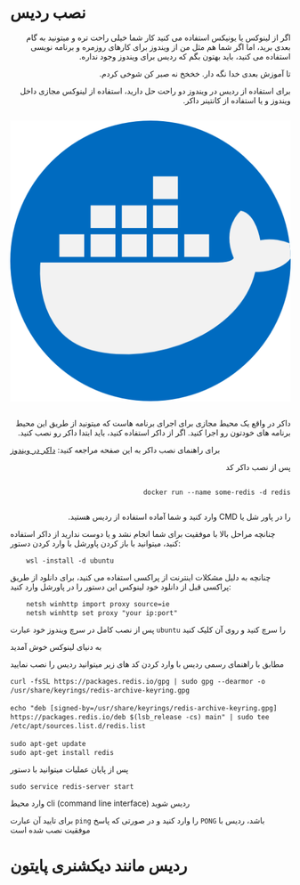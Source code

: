 # نصب ردیس

<p style="text-align: right; direction: rtl">
اگر از لینوکس یا یونیکس استفاده می کنید کار شما خیلی راحت تره و میتونید به گام بعدی برید، اما اگر شما هم مثل من از ویندوز برای کارهای روزمره و برنامه نویسی استفاده می کنید، باید بهتون بگم که ردیس برای ویندوز وجود نداره.
</p>
<p style="text-align: right; direction: rtl">
تا آموزش بعدی خدا نگه دار. خخخخ
نه صبر کن شوخی کردم.
</p>
<p style="text-align: right; direction: rtl">
برای استفاده از ردیس در ویندوز دو راحت حل دارید، استفاده از لینوکس مجازی داخل ویندوز و یا استفاده از کانتینر داکر.
</p>

<div style="display: flex; justify-content: center">


![docker](/assets/docker.png)

</div>

<p style="text-align: right; direction: rtl">
داکر در واقع یک محیط مجازی برای اجرای برنامه هاست که میتونید از طریق این محیط برنامه های خودتون رو اجرا کنید. اگر از داکر استفاده کنید، باید ابتدا داکر رو نصب کنید.
</p>

<p style="text-align: right; direction: rtl">

برای راهنمای نصب داکر به این صفحه مراجعه کنید: [داکر در ویندوز](https://docs.docker.com/docker-for-windows/install/)

</p>
<p style="text-align: right; direction: rtl">
پس از نصب داکر کد
</p>

<div style="direction: rtl; display: flex;justify-content: flex-start">

```shell
docker run --name some-redis -d redis
```

</div>
<p style="text-align: right; direction: rtl">
را در پاور شل یا CMD وارد کنید و شما آماده استفاده از ردیس هستید.
</p>

چنانچه مراحل بالا با موفقیت برای شما انجام نشد و یا دوست ندارید از داکر استفاده کنید، میتوانید با باز کردن پاورشل
با وارد کردن دستور:

```shell
    wsl -install -d ubuntu
```

چنانچه به دلیل مشکلات اینترنت از پراکسی استفاده می کنید، برای دانلود از طریق پراکسی قبل از دانلود خود لینوکس این دستور را در پاورشل وارد کنید:

```shell
    netsh winhttp import proxy source=ie
    netsh winhttp set proxy "your ip:port"
```

پس از نصب کامل در سرچ ویندوز خود عبارت `ubuntu` را سرچ کنید و روی آن کلیک کنید

به دنیای لینوکس خوش آمدید

مطابق با راهنمای رسمی ردیس با وارد کردن کد های زیر میتوانید ردیس را نصب نمایید

```shell
curl -fsSL https://packages.redis.io/gpg | sudo gpg --dearmor -o /usr/share/keyrings/redis-archive-keyring.gpg

echo "deb [signed-by=/usr/share/keyrings/redis-archive-keyring.gpg] https://packages.redis.io/deb $(lsb_release -cs) main" | sudo tee /etc/apt/sources.list.d/redis.list

sudo apt-get update
sudo apt-get install redis
```

پس از پایان عملیات میتوانید با دستور

```shell
sudo service redis-server start
```

وارد محیط cli (command line interface) ردیس شوید

برای تایید آن عبارت `ping` را وارد کنید و در صورتی که پاسخ `PONG` باشد، ردیس با موفقیت نصب شده است


# ردیس مانند دیکشنری پایتون

